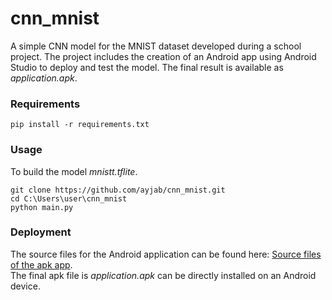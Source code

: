 # cnn_mnist
A simple CNN model for the MNIST dataset developed during a school project. The project includes the creation of an Android app using Android Studio to deploy and test the model. The final result is available as _application.apk_.

### Requirements
```
pip install -r requirements.txt
```
### Usage
To build the model _mnistt.tflite_.
```
git clone https://github.com/ayjab/cnn_mnist.git
cd C:\Users\user\cnn_mnist
python main.py
```
### Deployment 
The source files for the Android application can be found here: [Source files of the apk app](https://drive.google.com/file/d/1YT3rnnXD22ccCsNOv9bi2RAxtlY8v_6Z/view?usp=sharing).<br>
The final apk file is _application.apk_ can be directly installed on an Android device.


